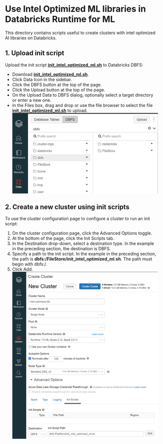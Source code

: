 # Use Intel Optimized ML libraries in Databricks Runtime for ML
This directory contains scripts useful to create clusters with intel optimized AI libraries on Databricks.

## 1. Upload init script 

Upload the init script **[init_intel_optimized_ml.sh](./init_intel_optimized_ml.sh)** to Databricks DBFS:
    
- Download **[init_intel_optimized_ml.sh](./init_intel_optimized_ml.sh)**.
- Click Data Icon in the sidebar.
- Click the DBFS button at the top of the page.
- Click the Upload button at the top of the page.
- On the Upload Data to DBFS dialog, optionally select a target directory or enter a new one.
- In the Files box, drag and drop or use the file browser to select the file **[init_intel_optimized_ml.sh](./init_intel_optimized_ml.sh)** to upload.
![upload_init_script](./imgs/upload_init_script.png)


## 2. Create a new cluster using init scripts
To use the cluster configuration page to configure a cluster to run an init script:

1. On the cluster configuration page, click the Advanced Options toggle.
2. At the bottom of the page, click the Init Scripts tab.
3. In the Destination drop-down, select a destination type. In the example in the preceding section, the destination is DBFS.
4. Specify a path to the init script. In the example in the preceding section, the path is **dbfs:/FileStore/init_intel_optimized_ml.sh**. The path must begin with dbfs:/.
5. Click Add.
![create_cluster](./imgs/create_cluster.png)